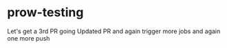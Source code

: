 # prow-testing

Let's get  a 3rd PR going
Updated PR
and again
trigger more jobs
and again
one more
push

